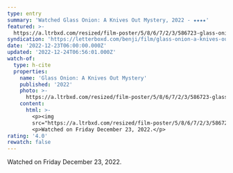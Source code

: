 ```yaml
---
type: entry
summary: 'Watched Glass Onion: A Knives Out Mystery, 2022 - ★★★★'
featured: >-
  https://a.ltrbxd.com/resized/film-poster/5/8/6/7/2/3/586723-glass-onion-a-knives-out-mystery-0-600-0-900-crop.jpg?v=ce7ed2a83f
syndication: 'https://letterboxd.com/benji/film/glass-onion-a-knives-out-mystery/'
date: '2022-12-23T06:00:00.000Z'
updated: '2022-12-24T06:56:01.000Z'
watch-of:
  type: h-cite
  properties:
    name: 'Glass Onion: A Knives Out Mystery'
    published: '2022'
    photo: >-
      https://a.ltrbxd.com/resized/film-poster/5/8/6/7/2/3/586723-glass-onion-a-knives-out-mystery-0-600-0-900-crop.jpg?v=ce7ed2a83f
    content:
      html: >-
        <p><img
        src="https://a.ltrbxd.com/resized/film-poster/5/8/6/7/2/3/586723-glass-onion-a-knives-out-mystery-0-600-0-900-crop.jpg?v=ce7ed2a83f"/></p>
        <p>Watched on Friday December 23, 2022.</p>
rating: '4.0'
rewatch: false
---
```

Watched on Friday December 23, 2022.
